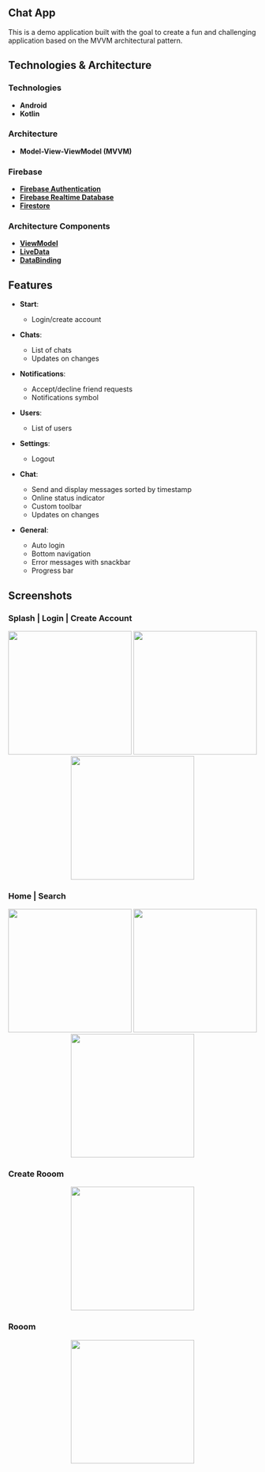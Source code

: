 ## **Chat App**
This is a demo application built with the goal to create a fun and challenging application based on the MVVM architectural pattern.
## Technologies & Architecture
### Technologies
- **Android**
- **Kotlin**
### Architecture
- **Model-View-ViewModel (MVVM)**
### Firebase
- **[Firebase Authentication](https://firebase.google.com/docs/auth)**
- **[Firebase Realtime Database](https://firebase.google.com/docs/database)**
- **[Firestore](https://firebase.google.com/docs/firestore)**
### Architecture Components
- **[ViewModel](https://developer.android.com/topic/libraries/architecture/viewmodel)**
- **[LiveData](https://developer.android.com/topic/libraries/architecture/livedata)**
- **[DataBinding](https://developer.android.com/topic/libraries/data-binding)**
  
## Features

- **Start**: 
  - Login/create account

- **Chats**: 
  - List of chats
  - Updates on changes

- **Notifications**: 
  - Accept/decline friend requests
  - Notifications symbol

- **Users**: 
  - List of users

- **Settings**: 
  - Logout

- **Chat**: 
  - Send and display messages sorted by timestamp
  - Online status indicator
  - Custom toolbar
  - Updates on changes

- **General**: 
  - Auto login
  - Bottom navigation
  - Error messages with snackbar
  - Progress bar

## Screenshots
### Splash | Login | Create Account
<p align="center">
  <img src="https://github.com/user-attachments/assets/c01252f2-71e0-4d17-a7f8-edf2b381182d" width="250" />
  <img src="https://github.com/user-attachments/assets/5e528b7b-23ee-4ad3-955c-ce3ac5e2f913" width="250" />
  <img src="https://github.com/user-attachments/assets/543be4e2-8d35-4b3c-97c7-3a7024dca31f" width="250" />
</p>

### Home | Search 
<p align="center">
  <img src="https://github.com/user-attachments/assets/6d82fad1-1311-42c4-9769-5135624cfa88" width="250" />
  <img src="https://github.com/user-attachments/assets/3b8c6bce-1488-4aa6-a3c1-07de48d7a8e9" width="250" />
  <img src="https://github.com/user-attachments/assets/a3d855d5-58cf-4dcb-8913-abe967ccce65" width="250" />
</p>

### Create Rooom 
<p align="center">
  <img src="https://github.com/user-attachments/assets/491d73d5-e5f5-49e4-ac63-65b0961d040d" width="250" />
</p>

### Rooom 
<p align="center">
  <img src="https://github.com/user-attachments/assets/288483e0-15fa-4c87-8997-e458be18fff3" width="250" />
</p>
